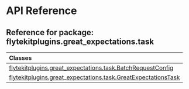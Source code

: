 # API Reference

## Reference for package: flytekitplugins.great_expectations.task

| Classes  |
| :------------- |
| [flytekitplugins.great_expectations.task.BatchRequestConfig](flytekitplugins_great_expectations_task_batchrequestconfig) |
| [flytekitplugins.great_expectations.task.GreatExpectationsTask](flytekitplugins_great_expectations_task_greatexpectationstask) |

